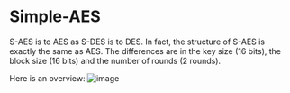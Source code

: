 # Simple-AES
S-AES is to AES as S-DES is to DES. In fact, the structure of S-AES is exactly the same as AES. The differences are in the key size (16 bits), the block size (16 bits) and the number of rounds (2 rounds). 

Here is an overview:
 ![image](https://user-images.githubusercontent.com/62089940/146232142-f72bc4bf-0d3a-4f9c-a22a-69e19b45b356.png)

